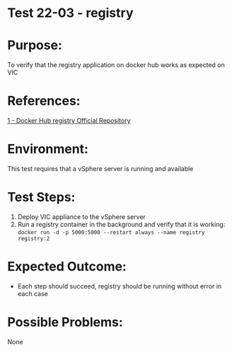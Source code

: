 Test 22-03 - registry
=======

# Purpose:
To verify that the registry application on docker hub works as expected on VIC

# References:
[1 - Docker Hub registry Official Repository](https://hub.docker.com/_/registry/)

# Environment:
This test requires that a vSphere server is running and available

# Test Steps:
1. Deploy VIC appliance to the vSphere server
2. Run a registry container in the background and verify that it is working:  
`docker run -d -p 5000:5000 --restart always --name registry registry:2`

# Expected Outcome:
* Each step should succeed, registry should be running without error in each case

# Possible Problems:
None
